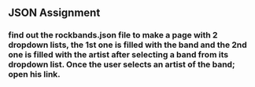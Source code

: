 ## JSON Assignment
### find out the rockbands.json file to make a page with 2 dropdown lists, the 1st one is filled with the band and the 2nd one is filled with the artist after selecting a band from its dropdown list. Once the user selects an artist of the band; open his link.
